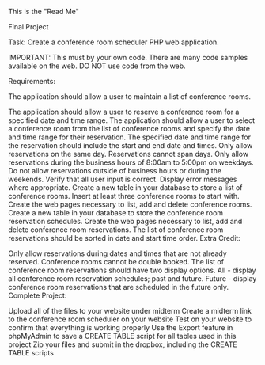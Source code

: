 This is the "Read Me"

Final Project

Task:
Create a conference room scheduler PHP web application.

IMPORTANT: This must by your own code. There are many code samples available on the web. DO NOT use code from the web.

Requirements:

The application should allow a user to maintain a list of conference rooms.

The application should allow a user to reserve a conference room for a specified date and time range.
The application should allow a user to select a conference room from the list of conference rooms and specify the date and time range for their reservation.
The specified date and time range for the reservation should include the start and end date and times.
Only allow reservations on the same day. Reservations cannot span days.
Only allow reservations during the business hours of 8:00am to 5:00pm on weekdays.
Do not allow reservations outside of business hours or during the weekends.
Verify that all user input is correct.
Display error messages where appropriate.
Create a new table in your database to store a list of conference rooms.
Insert at least three conference rooms to start with.
Create the web pages necessary to list, add and delete conference rooms.
Create a new table in your database to store the conference room reservation schedules.
Create the web pages necessary to list, add and delete conference room reservations.
The list of conference room reservations should be sorted in date and start time order.
Extra Credit:

Only allow reservations during dates and times that are not already reserved. Conference rooms cannot be double booked.
The list of conference room reservations should have two display options.
All - display all conference room reservation schedules; past and future.
Future - display conference room reservations that are scheduled in the future only.
Complete Project:

Upload all of the files to your website under midterm
Create a midterm link to the conference room scheduler on your website
Test on your website to confirm that everything is working properly
Use the Export feature in phpMyAdmin to save a CREATE TABLE script for all tables used in this project
Zip your files and submit in the dropbox, including the CREATE TABLE scripts